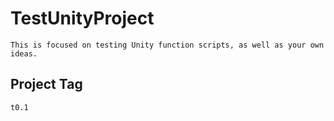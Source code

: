 # TestUnityProject

    This is focused on testing Unity function scripts, as well as your own ideas.

## Project Tag

    t0.1